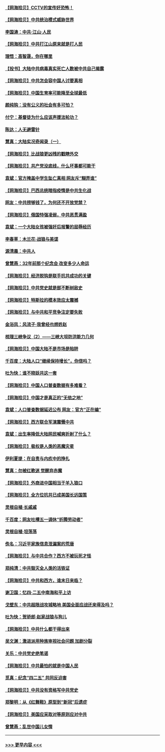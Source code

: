 #### [【网海拾贝】CCTV的宣传好恐怖！](../pages/nsc993/n12959984.md?t=05200202) 
#### [【网海拾贝】中共统治模式威胁世界](../pages/nsc993/n12957622.md?t=05200202) 
#### [李国涛：中共‧江山‧人民](../pages/nsc993/n12957502.md?t=05200202) 
#### [【网海拾贝】中共打江山原来就是打人民](../pages/nsc993/n12954345.md?t=05200202) 
#### [理悟：高智晟，你在哪里](../pages/nsc993/n12953115.md?t=05200202) 
#### [【投书】大陆中共病毒真实死亡人数被中共自己揭露](../pages/nsc993/n12953050.md?t=05200202) 
#### [【网海拾贝】中共怎会容中国人讨要真相](../pages/nsc993/n12952161.md?t=05200202) 
#### [【网海拾贝】中国生育率可能降至全球最低](../pages/nsc993/n12948793.md?t=05200202) 
#### [颜纯钩：没有公义的社会有多可怕？](../pages/nsc993/n12947626.md?t=05200202) 
#### [付宁：基督徒为什么应该声援法轮功？](../pages/nsc993/n12947233.md?t=05200202) 
#### [陈达：人无避雷针](../pages/nsc993/n12947098.md?t=05200202) 
#### [慧真：大陆实况奇闻录（一）](../pages/nsc993/n12945811.md?t=05200202) 
#### [【网海拾贝】比战狼更凶残的戳瞎外交](../pages/nsc993/n12945717.md?t=05200202) 
#### [【网海拾贝】共产党没底线，什么坏事都可能干](../pages/nsc993/n12942090.md?t=05200202) 
#### [袁斌：官方掩盖中学生坠亡真相 网友斥“糊弄谁”](../pages/nsc993/n12942029.md?t=05200202) 
#### [【网海拾贝】巴西总统暗指疫情是中共生化战](../pages/nsc993/n12938999.md?t=05200202) 
#### [网友：中共捞够钱了，为何还不开放党禁？](../pages/nsc993/n12938952.md?t=05200202) 
#### [【网海拾贝】俄国恃强凌弱，中共恶贯满盈](../pages/nsc993/n12936626.md?t=05200202) 
#### [袁斌：一个大陆女孩被强奸后报警的屈辱经历](../pages/nsc993/n12936547.md?t=05200202) 
#### [李春草：木兰花·战狼与美谍](../pages/nsc993/n12935995.md?t=05200202) 
#### [源清晨：中共人](../pages/nsc993/n12935589.md?t=05200202) 
#### [曾慧燕：32年前那个纪念会 改变多少人命运](../pages/nsc993/n12934233.md?t=05200202) 
#### [【网海拾贝】经济脱钩是联手抗共成功的关键](../pages/nsc993/n12934176.md?t=05200202) 
#### [【网海拾贝】中共党史就是部不断树敌史](../pages/nsc993/n12932844.md?t=05200202) 
#### [【网海拾贝】特斯拉的模本效应太震撼](../pages/nsc993/n12925626.md?t=05200202) 
#### [【网海拾贝】与中共和平竞争注定要失败](../pages/nsc993/n12923326.md?t=05200202) 
#### [金浴凤：风流子‧我曾经也想姓赵](../pages/nsc993/n12920911.md?t=05200202) 
#### [梳理三峡争议（2）——三峡大坝防洪能力几何](../pages/nsc993/n12920173.md?t=05200202) 
#### [【网海拾贝】中国大陆不是市场是陷阱](../pages/nsc993/n12920143.md?t=05200202) 
#### [千百度：大陆人口“继续保持增长”，你信吗？](../pages/nsc993/n12918946.md?t=05200202) 
#### [吐为快：谁不晓妖共这一套](../pages/nsc993/n12918941.md?t=05200202) 
#### [【网海拾贝】中国人口普查数据有多难看？](../pages/nsc993/n12917822.md?t=05200202) 
#### [【网海拾贝】中国才是真正的“无依之地”](../pages/nsc993/n12915845.md?t=05200202) 
#### [袁斌：人口普查数据延迟公布 网友：官方“正在编”](../pages/nsc993/n12915748.md?t=05200202) 
#### [【网海拾贝】西方联合军演震慑中共](../pages/nsc993/n12913466.md?t=05200202) 
#### [袁斌：出生率降低大陆网民喊爽折射了什么？](../pages/nsc993/n12913365.md?t=05200202) 
#### [【网海拾贝】极权是人类的恶魔灾星](../pages/nsc993/n12910697.md?t=05200202) 
#### [伊利夏提：在自责与内疚中的挣扎](../pages/nsc993/n12910493.md?t=05200202) 
#### [慧真：勿被红歌迷 觉醒弃赤魔](../pages/nsc993/n12910485.md?t=05200202) 
#### [【网海拾贝】外商进中国相当于羊入狼口](../pages/nsc993/n12908274.md?t=05200202) 
#### [【网海拾贝】全方位抗共已成美国长远国策](../pages/nsc993/n12906878.md?t=05200202) 
#### [灵根自植‧长戚戚](../pages/nsc993/n12905585.md?t=05200202) 
#### [千百度：网友吐槽五一调休“折腾劳动者”](../pages/nsc993/n12905934.md?t=05200202) 
#### [灵根自植‧坦荡荡](../pages/nsc993/n12905562.md?t=05200202) 
#### [佚名：习近平家族信息泄漏案的荒唐](../pages/nsc993/n12904705.md?t=05200202) 
#### [【网海拾贝】与中共合作？西方不被玩死才怪](../pages/nsc993/n12903873.md?t=05200202) 
#### [郑纯清：中共毁灭全人类的活铁证](../pages/nsc993/n12903785.md?t=05200202) 
#### [【网海拾贝】中共和西方，谁末日来临？](../pages/nsc993/n12903482.md?t=05200202) 
#### [谢卫国：忆四‧二五中南海和平上访](../pages/nsc993/n12902192.md?t=05200202) 
#### [戈壁东：中共超限战攻城略地 美国全面应战还来得及吗？](../pages/nsc993/n12902297.md?t=05200202) 
#### [吐为快：贺骄郎‧赵家战狼与狗儿](../pages/nsc993/n12902280.md?t=05200202) 
#### [【网海拾贝】中共什么都干得出来](../pages/nsc993/n12897500.md?t=05200202) 
#### [吴文渊：激进派用种族审视社会问题 加剧分裂](../pages/nsc993/n12893881.md?t=05200202) 
#### [关乐：中共党史绝笔谣](../pages/nsc993/n12897270.md?t=05200202) 
#### [【网海拾贝】中共最怕的就是中国人民](../pages/nsc993/n12894705.md?t=05200202) 
#### [觅真：纪念“四二五” 共同反迫害](../pages/nsc993/n12894553.md?t=05200202) 
#### [【网海拾贝】中共没有资格写中共党史](../pages/nsc993/n12892231.md?t=05200202) 
#### [郑黎明：从《红舞鞋》原型到“新冠”后遗症](../pages/nsc993/n12890469.md?t=05200202) 
#### [【网海拾贝】美国应采取对等原则应对中共](../pages/nsc993/n12889176.md?t=05200202) 
#### [曾慧燕：乱世中国儿女情](../pages/nsc993/n12887931.md?t=05200202) 

----
#### [ >>> 更早内容 <<< ](../indexes/nsc993-earlier.md)
